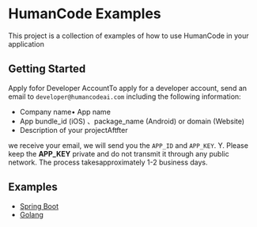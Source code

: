 # HumanCode Examples

This project is a collection of examples of how to use HumanCode in your application

## Getting Started

Apply fofor Developer AccountTo apply for a developer account, send an email to `developer@humancodeai.com` including the following information:

- Company name• App name
- App bundle_id (iOS) 、package_name (Android) or domain (Website)
- Description of your projectAftfter

we receive your email, we will send you the `APP_ID` and `APP_KEY`. Y. Please keep the **APP_KEY** private and do not transmit it through any public network. The process takesapproximately 1-2 business days.

## Examples

* [Spring Boot](/spring-boot-java)
* [Golang](/golang)